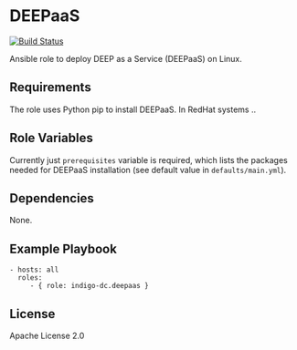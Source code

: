 DEEPaaS
=========

[![Build Status](https://travis-ci.com/indigo-dc/ansible-role-deepaas.svg?branch=master)](https://travis-ci.org/indigo-dc/ansible-role-deepaas)

Ansible role to deploy DEEP as a Service (DEEPaaS) on Linux.

Requirements
------------

The role uses Python pip to install DEEPaaS. In RedHat systems ..

Role Variables
--------------

Currently just `prerequisites` variable is required, which lists the packages 
needed for DEEPaaS installation (see default value in `defaults/main.yml`).

Dependencies
------------

None.

Example Playbook
----------------

    - hosts: all
      roles:
         - { role: indigo-dc.deepaas }

License
-------

Apache License 2.0
